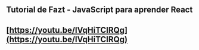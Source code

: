 ## Tutorial de Fazt - JavaScript para aprender React
## [https://youtu.be/lVqHiTCIRQg](https://youtu.be/lVqHiTCIRQg)